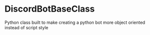 # DiscordBotBaseClass
Python class built to make creating a python bot more object oriented instead of script style
